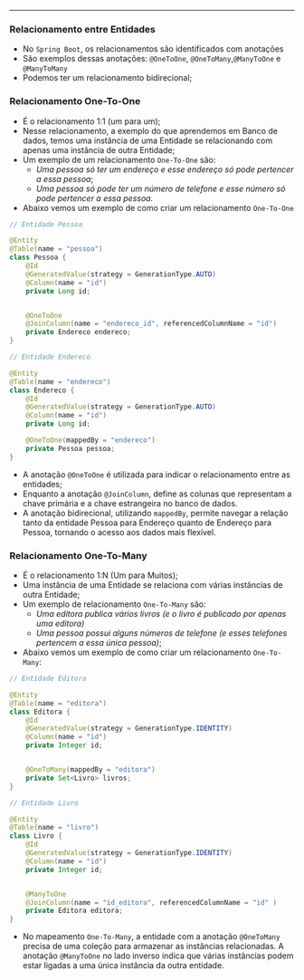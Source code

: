 ___
### Relacionamento entre Entidades
- No `Spring Boot`, os relacionamentos são identificados com anotações
- São exemplos dessas anotações: `@OneToOne`, `@OneToMany`,`@ManyToOne` e `@ManyToMany`
- Podemos ter um relacionamento bidirecional;

### Relacionamento One-To-One
- É o relacionamento 1:1 (um para um);
- Nesse relacionamento, a exemplo do que aprendemos em Banco de dados, temos uma instância de uma Entidade se relacionando com apenas uma instância de outra Entidade;
- Um exemplo de um relacionamento `One-To-One` são:
	- *Uma pessoa só ter um endereço e esse endereço só pode pertencer a essa pessoa*;
	- *Uma pessoa só pode ter um número de telefone e esse número só pode pertencer a essa pessoa.*
- Abaixo vemos um exemplo de como criar um relacionamento `One-To-One`
```java
// Entidade Pessoa

@Entity
@Table(name = "pessoa")
class Pessoa {
	@Id
	@GeneratedValue(strategy = GenerationType.AUTO)
	@Column(name = "id")
	private Long id;


	@OneToOne
	@JoinColumn(name = "endereco_id", referencedColumnName = "id")
	private Endereco endereco;
}

// Entidade Endereco

@Entity
@Table(name = "endereco")
class Endereco {
	@Id
	@GeneratedValue(strategy = GenerationType.AUTO)
	@Column(name = "id")
	private Long id;

	@OneToOne(mappedBy = "endereco")
	private Pessoa pessoa;
}
```
- A anotação `@OneToOne` é utilizada para indicar o relacionamento entre as entidades;
- Enquanto a anotação `@JoinColumn`, define as colunas que representam a chave primária e a chave estrangeira no banco de dados.
- A anotação bidirecional, utilizando `mappedBy`, permite navegar a relação tanto da entidade Pessoa para Endereço quanto de Endereço para Pessoa, tornando o acesso aos dados mais flexível.

### Relacionamento One-To-Many
- É o relacionamento 1:N (Um para Muitos);
- Uma instância de uma Entidade se relaciona com várias instâncias de outra Entidade;
- Um exemplo de relacionamento `One-To-Many` são:
	- *Uma editora publica vários livros (e o livro é publicado por apenas uma editora)*
	- *Uma pessoa possui alguns números de telefone (e esses telefones pertencem a essa única pessoa)*;
- Abaixo vemos um exemplo de como criar um relacionamento `One-To-Many`:
```java
// Entidade Editora

@Entity
@Table(name = "editora")
class Editora {
	@Id
	@GeneratedValue(strategy = GenerationType.IDENTITY)
	@Column(name = "id")
	private Integer id;


	@OneToMany(mappedBy = "editora")
	private Set<Livro> livros;
}

// Entidade Livro

@Entity
@Table(name = "livro")
class Livro {
	@Id
	@GeneratedValue(strategy = GenerationType.IDENTITY)
	@Column(name = "id")
	private Integer id;


	@ManyToOne
	@JoinColumn(name = "id_editora", referencedColumnName = "id" )
	private Editora editora;
}
```
- No mapeamento `One-To-Many`, a entidade com a anotação `@OneToMany` precisa de uma coleção para armazenar as instâncias relacionadas. A anotação `@ManyToOne` no lado inverso indica que várias instâncias podem estar ligadas a uma única instância da outra entidade.